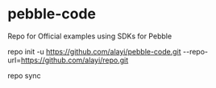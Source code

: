 # pebble-code
Repo for Official examples using SDKs for Pebble

repo init -u https://github.com/alayi/pebble-code.git --repo-url=https://github.com/alayi/repo.git

repo sync
